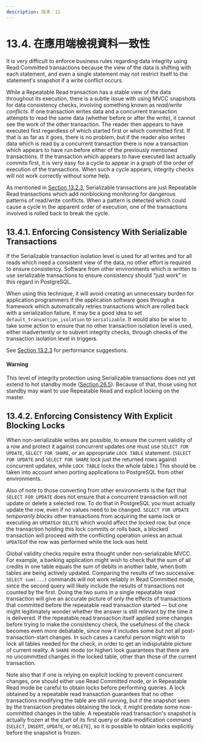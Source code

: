 ```yaml
---
description: 版本：11
---
```


# 13.4. 在應用端檢視資料一致性

It is very difficult to enforce business rules regarding data integrity using Read Committed transactions because the view of the data is shifting with each statement, and even a single statement may not restrict itself to the statement's snapshot if a write conflict occurs.

While a Repeatable Read transaction has a stable view of the data throughout its execution, there is a subtle issue with using MVCC snapshots for data consistency checks, involving something known as _read/write conflicts_. If one transaction writes data and a concurrent transaction attempts to read the same data \(whether before or after the write\), it cannot see the work of the other transaction. The reader then appears to have executed first regardless of which started first or which committed first. If that is as far as it goes, there is no problem, but if the reader also writes data which is read by a concurrent transaction there is now a transaction which appears to have run before either of the previously mentioned transactions. If the transaction which appears to have executed last actually commits first, it is very easy for a cycle to appear in a graph of the order of execution of the transactions. When such a cycle appears, integrity checks will not work correctly without some help.

As mentioned in [Section 13.2.3](https://www.postgresql.org/docs/11/transaction-iso.html#XACT-SERIALIZABLE), Serializable transactions are just Repeatable Read transactions which add nonblocking monitoring for dangerous patterns of read/write conflicts. When a pattern is detected which could cause a cycle in the apparent order of execution, one of the transactions involved is rolled back to break the cycle.

## 13.4.1. Enforcing Consistency With Serializable Transactions

If the Serializable transaction isolation level is used for all writes and for all reads which need a consistent view of the data, no other effort is required to ensure consistency. Software from other environments which is written to use serializable transactions to ensure consistency should “just work” in this regard in PostgreSQL.

When using this technique, it will avoid creating an unnecessary burden for application programmers if the application software goes through a framework which automatically retries transactions which are rolled back with a serialization failure. It may be a good idea to set `default_transaction_isolation` to `serializable`. It would also be wise to take some action to ensure that no other transaction isolation level is used, either inadvertently or to subvert integrity checks, through checks of the transaction isolation level in triggers.

See [Section 13.2.3](https://www.postgresql.org/docs/11/transaction-iso.html#XACT-SERIALIZABLE) for performance suggestions.

#### Warning

This level of integrity protection using Serializable transactions does not yet extend to hot standby mode \([Section 26.5](https://www.postgresql.org/docs/11/hot-standby.html)\). Because of that, those using hot standby may want to use Repeatable Read and explicit locking on the master.

## 13.4.2. Enforcing Consistency With Explicit Blocking Locks

When non-serializable writes are possible, to ensure the current validity of a row and protect it against concurrent updates one must use `SELECT FOR UPDATE`, `SELECT FOR SHARE`, or an appropriate `LOCK TABLE` statement. \(`SELECT FOR UPDATE` and `SELECT FOR SHARE` lock just the returned rows against concurrent updates, while `LOCK TABLE` locks the whole table.\) This should be taken into account when porting applications to PostgreSQL from other environments.

Also of note to those converting from other environments is the fact that `SELECT FOR UPDATE` does not ensure that a concurrent transaction will not update or delete a selected row. To do that in PostgreSQL you must actually update the row, even if no values need to be changed. `SELECT FOR UPDATE` _temporarily blocks_ other transactions from acquiring the same lock or executing an `UPDATE`or `DELETE` which would affect the locked row, but once the transaction holding this lock commits or rolls back, a blocked transaction will proceed with the conflicting operation unless an actual `UPDATE`of the row was performed while the lock was held.

Global validity checks require extra thought under non-serializable MVCC. For example, a banking application might wish to check that the sum of all credits in one table equals the sum of debits in another table, when both tables are being actively updated. Comparing the results of two successive `SELECT sum(...)` commands will not work reliably in Read Committed mode, since the second query will likely include the results of transactions not counted by the first. Doing the two sums in a single repeatable read transaction will give an accurate picture of only the effects of transactions that committed before the repeatable read transaction started — but one might legitimately wonder whether the answer is still relevant by the time it is delivered. If the repeatable read transaction itself applied some changes before trying to make the consistency check, the usefulness of the check becomes even more debatable, since now it includes some but not all post-transaction-start changes. In such cases a careful person might wish to lock all tables needed for the check, in order to get an indisputable picture of current reality. A `SHARE` mode \(or higher\) lock guarantees that there are no uncommitted changes in the locked table, other than those of the current transaction.

Note also that if one is relying on explicit locking to prevent concurrent changes, one should either use Read Committed mode, or in Repeatable Read mode be careful to obtain locks before performing queries. A lock obtained by a repeatable read transaction guarantees that no other transactions modifying the table are still running, but if the snapshot seen by the transaction predates obtaining the lock, it might predate some now-committed changes in the table. A repeatable read transaction's snapshot is actually frozen at the start of its first query or data-modification command \(`SELECT`, `INSERT`, `UPDATE`, or `DELETE`\), so it is possible to obtain locks explicitly before the snapshot is frozen.

